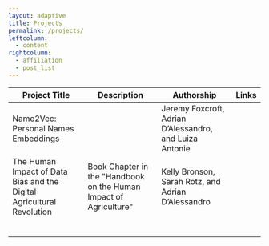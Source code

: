 ```yaml
---
layout: adaptive
title: Projects
permalink: /projects/
leftcolumn:
  - content
rightcolumn:
  - affiliation
  - post_list
---
```


| Project Title                                                         | Description                                                       | Authorship                                              | Links |
|-----------------------------------------------------------------------|-------------------------------------------------------------------|---------------------------------------------------------|-------|
| Name2Vec: Personal Names Embeddings                                   |                                                                   | Jeremy Foxcroft, Adrian D’Alessandro, and Luiza Antonie |       |
| The Human Impact of Data Bias and the Digital Agricultural Revolution | Book Chapter in the "Handbook on the Human Impact of Agriculture" | Kelly Bronson, Sarah Rotz, and Adrian D’Alessandro      |       |
|                                                                       |                                                                   |                                                         |       |
|                                                                       |                                                                   |                                                         |       |
|                                                                       |                                                                   |                                                         |       |
|                                                                       |                                                                   |                                                         |       |
|                                                                       |                                                                   |                                                         |       |
|                                                                       |                                                                   |                                                         |       |
